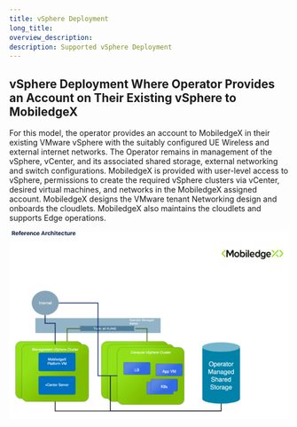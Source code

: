 ```yaml
---
title: vSphere Deployment
long_title:
overview_description:
description: Supported vSphere Deployment
---
```


## vSphere Deployment Where Operator Provides an Account on Their Existing vSphere to MobiledgeX

For this model, the operator provides an account to MobiledgeX in their existing VMware vSphere with the suitably configured UE Wireless and external internet networks. The Operator remains in management of the vSphere, vCenter, and its associated shared storage, external networking and switch configurations. MobiledgeX is provided with user-level access to vSphere, permissions to create the required vSphere clusters via vCenter, desired virtual machines, and networks in the MobiledgeX assigned account. MobiledgeX designs the VMware tenant Networking design and onboards the cloudlets. MobiledgeX also maintains the cloudlets and supports Edge operations.

![](/operator/assets/cloudlet-deployment-operator/scenario2b-RA.png "")

